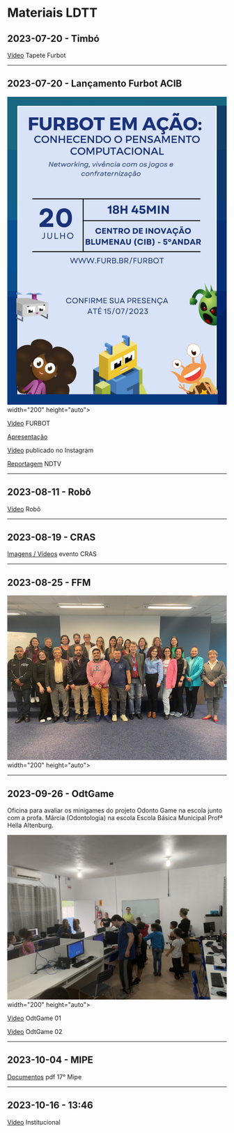 # Materiais LDTT

## 2023-07-20 - Timbó

[Vídeo](./Documentos/2023-07-14_Timbo.mp4) Tapete Furbot

---

## 2023-07-20 - Lançamento Furbot ACIB

![image](./Documentos/2023-07-20_evento.jpeg)width="200" height="auto">

[Video](./Documentos/2023-07-20_Video.mp4) FURBOT

[Apresentação](./Documentos/2023-07-20_apresentacao.pdf)

[Vídeo](./Documentos/2023-07-20_Instagram.mp4) publicado no Instagram

[Reportagem](./Documentos/2023-07-20_NDTV.mp4) NDTV

---

## 2023-08-11 - Robô

[Vídeo](./Documentos/2023-08-11_Robo.mp4) Robô

---

## 2023-08-19 - CRAS

[Imagens / Vídeos](./2023-08-19_CRAS/ "2023-08-19_CRAS") evento CRAS  

---

## 2023-08-25 - FFM

![image](./Documentos/2023-08-25_FFM.png)width="200" height="auto">

---

## 2023-09-26 - OdtGame

Oficina para avaliar os minigames do projeto Odonto Game na escola junto com a profa. Márcia (Odontologia) na escola Escola Básica Municipal Profª Hella Altenburg.  

![2023-09-26_OdtGame_a](./Documentos/2023-09-26_OdtGame_a.jpeg)width="200" height="auto"> 

[Video](./Documentos/2023-09-26_OdtGame_b.mp4) OdtGame 01

[Video](./Documentos/2023-09-26_OdtGame_c.mp4) OdtGame 02

---

## 2023-10-04 - MIPE

[Documentos](./Documentos/2023-10-04_MIPE.pdf "2023-10-04_MIPE") pdf 17° Mipe

---

## 2023-10-16 - 13:46

[Vídeo](./Documentos/2023-10-16_LDTT_institucional.mp4) Institucional

